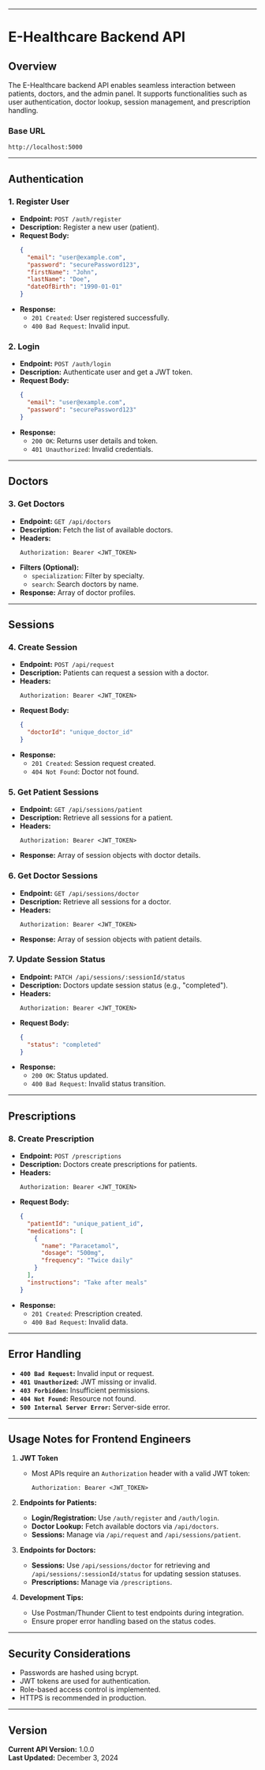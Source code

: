 
---

# E-Healthcare Backend API

## Overview
The E-Healthcare backend API enables seamless interaction between patients, doctors, and the admin panel. It supports functionalities such as user authentication, doctor lookup, session management, and prescription handling.

### Base URL
```
http://localhost:5000
```

---

## Authentication

### 1. Register User
- **Endpoint:** `POST /auth/register`
- **Description:** Register a new user (patient).
- **Request Body:**
  ```json
  {
    "email": "user@example.com",
    "password": "securePassword123",
    "firstName": "John",
    "lastName": "Doe",
    "dateOfBirth": "1990-01-01"
  }
  ```
- **Response:**  
  - `201 Created`: User registered successfully.  
  - `400 Bad Request`: Invalid input.

### 2. Login
- **Endpoint:** `POST /auth/login`
- **Description:** Authenticate user and get a JWT token.
- **Request Body:**
  ```json
  {
    "email": "user@example.com",
    "password": "securePassword123"
  }
  ```
- **Response:**  
  - `200 OK`: Returns user details and token.  
  - `401 Unauthorized`: Invalid credentials.

---

## Doctors

### 3. Get Doctors
- **Endpoint:** `GET /api/doctors`
- **Description:** Fetch the list of available doctors.
- **Headers:**
  ```plaintext
  Authorization: Bearer <JWT_TOKEN>
  ```
- **Filters (Optional):**
  - `specialization`: Filter by specialty.
  - `search`: Search doctors by name.
- **Response:** Array of doctor profiles.

---

## Sessions

### 4. Create Session
- **Endpoint:** `POST /api/request`
- **Description:** Patients can request a session with a doctor.
- **Headers:**
  ```plaintext
  Authorization: Bearer <JWT_TOKEN>
  ```
- **Request Body:**
  ```json
  {
    "doctorId": "unique_doctor_id"
  }
  ```
- **Response:**  
  - `201 Created`: Session request created.  
  - `404 Not Found`: Doctor not found.

### 5. Get Patient Sessions
- **Endpoint:** `GET /api/sessions/patient`
- **Description:** Retrieve all sessions for a patient.
- **Headers:**
  ```plaintext
  Authorization: Bearer <JWT_TOKEN>
  ```
- **Response:** Array of session objects with doctor details.

### 6. Get Doctor Sessions
- **Endpoint:** `GET /api/sessions/doctor`
- **Description:** Retrieve all sessions for a doctor.
- **Headers:**
  ```plaintext
  Authorization: Bearer <JWT_TOKEN>
  ```
- **Response:** Array of session objects with patient details.

### 7. Update Session Status
- **Endpoint:** `PATCH /api/sessions/:sessionId/status`
- **Description:** Doctors update session status (e.g., "completed").
- **Headers:**
  ```plaintext
  Authorization: Bearer <JWT_TOKEN>
  ```
- **Request Body:**
  ```json
  {
    "status": "completed"
  }
  ```
- **Response:**  
  - `200 OK`: Status updated.  
  - `400 Bad Request`: Invalid status transition.

---

## Prescriptions

### 8. Create Prescription
- **Endpoint:** `POST /prescriptions`
- **Description:** Doctors create prescriptions for patients.
- **Headers:**
  ```plaintext
  Authorization: Bearer <JWT_TOKEN>
  ```
- **Request Body:**
  ```json
  {
    "patientId": "unique_patient_id",
    "medications": [
      {
        "name": "Paracetamol",
        "dosage": "500mg",
        "frequency": "Twice daily"
      }
    ],
    "instructions": "Take after meals"
  }
  ```
- **Response:**  
  - `201 Created`: Prescription created.  
  - `400 Bad Request`: Invalid data.

---

## Error Handling
- **`400 Bad Request`:** Invalid input or request.
- **`401 Unauthorized`:** JWT missing or invalid.
- **`403 Forbidden`:** Insufficient permissions.
- **`404 Not Found`:** Resource not found.
- **`500 Internal Server Error`:** Server-side error.

---

## Usage Notes for Frontend Engineers

1. **JWT Token**  
   - Most APIs require an `Authorization` header with a valid JWT token:
     ```plaintext
     Authorization: Bearer <JWT_TOKEN>
     ```

2. **Endpoints for Patients:**
   - **Login/Registration:** Use `/auth/register` and `/auth/login`.
   - **Doctor Lookup:** Fetch available doctors via `/api/doctors`.
   - **Sessions:** Manage via `/api/request` and `/api/sessions/patient`.

3. **Endpoints for Doctors:**
   - **Sessions:** Use `/api/sessions/doctor` for retrieving and `/api/sessions/:sessionId/status` for updating session statuses.
   - **Prescriptions:** Manage via `/prescriptions`.

4. **Development Tips:**  
   - Use Postman/Thunder Client to test endpoints during integration.
   - Ensure proper error handling based on the status codes.

---

## Security Considerations
- Passwords are hashed using bcrypt.
- JWT tokens are used for authentication.
- Role-based access control is implemented.
- HTTPS is recommended in production.

---

## Version
**Current API Version:** 1.0.0  
**Last Updated:** December 3, 2024
```
